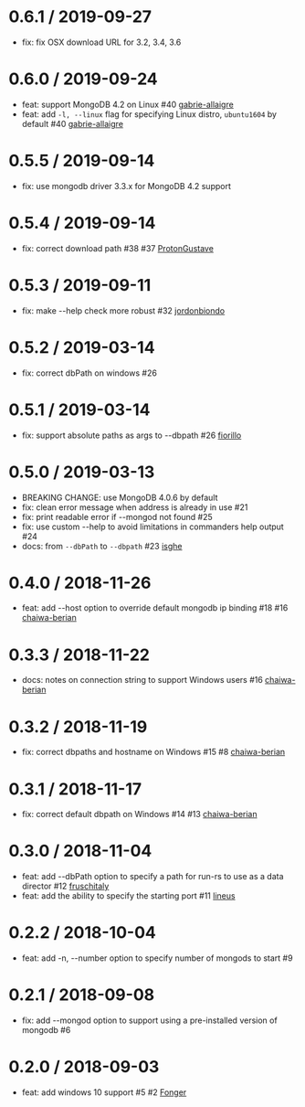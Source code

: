 0.6.1 / 2019-09-27
==================
 * fix: fix OSX download URL for 3.2, 3.4, 3.6

0.6.0 / 2019-09-24
==================
 * feat: support MongoDB 4.2 on Linux #40 [gabrie-allaigre](https://github.com/gabrie-allaigre)
 * feat: add `-l, --linux` flag for specifying Linux distro, `ubuntu1604` by default #40 [gabrie-allaigre](https://github.com/gabrie-allaigre)

0.5.5 / 2019-09-14
==================
 * fix: use mongodb driver 3.3.x for MongoDB 4.2 support

0.5.4 / 2019-09-14
==================
 * fix: correct download path #38 #37 [ProtonGustave](https://github.com/ProtonGustave)

0.5.3 / 2019-09-11
==================
 * fix: make --help check more robust #32 [jordonbiondo](https://github.com/jordonbiondo)

0.5.2 / 2019-03-14
==================
 * fix: correct dbPath on windows #26

0.5.1 / 2019-03-14
==================
 * fix: support absolute paths as args to --dbpath #26 [fiorillo](https://github.com/fiorillo)

0.5.0 / 2019-03-13
==================
 * BREAKING CHANGE: use MongoDB 4.0.6 by default
 * fix: clean error message when address is already in use #21
 * fix: print readable error if --mongod not found #25
 * fix: use custom --help to avoid limitations in commanders help output #24
 * docs: from `--dbPath` to `--dbpath` #23 [isghe](https://github.com/isghe)

0.4.0 / 2018-11-26
==================
 * feat: add --host option to override default mongodb ip binding #18 #16 [chaiwa-berian](https://github.com/chaiwa-berian)

0.3.3 / 2018-11-22
==================
 * docs: notes on connection string to support Windows users #16 [chaiwa-berian](https://github.com/chaiwa-berian)

0.3.2 / 2018-11-19
==================
 * fix: correct dbpaths and hostname on Windows #15 #8 [chaiwa-berian](https://github.com/chaiwa-berian)

0.3.1 / 2018-11-17
==================
 * fix: correct default dbpath on Windows #14 #13 [chaiwa-berian](https://github.com/chaiwa-berian)

0.3.0 / 2018-11-04
==================
 * feat: add --dbPath option to specify a path for run-rs to use as a data director #12 [fruschitaly](https://github.com/fruschitaly)
 * feat: add the ability to specify the starting port #11 [lineus](https://github.com/lineus)

0.2.2 / 2018-10-04
==================
 * feat: add -n, --number option to specify number of mongods to start #9

0.2.1 / 2018-09-08
==================
 * fix: add --mongod option to support using a pre-installed version of mongodb #6

0.2.0 / 2018-09-03
==================
 * feat: add windows 10 support #5 #2 [Fonger](https://github.com/Fonger)
